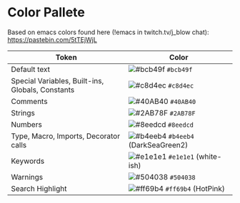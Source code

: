 # Color Pallete

Based on emacs colors found here (!emacs in twitch.tv/j_blow chat): https://pastebin.com/5tTEjWjL

| Token                                            | Color                                                                                     |
| ------------------------------------------------ | ----------------------------------------------------------------------------------------- |
| Default text                                     | ![#bcb49f](https://via.placeholder.com/15/bcb49f/000000?text=+) `#bcb49f`                 |
| Special Variables, Built-ins, Globals, Constants | ![#c8d4ec](https://via.placeholder.com/15/c8d4ec/000000?text=+) `#c8d4ec`                 |
| Comments                                         | ![#40AB40](https://via.placeholder.com/15/40AB40/000000?text=+) `#40AB40`                 |
| Strings                                          | ![#2AB78F](https://via.placeholder.com/15/2AB78F/000000?text=+) `#2AB78F`                 |
| Numbers                                          | ![#8eedcd](https://via.placeholder.com/15/8eedcd/000000?text=+) `#8eedcd`                 |
| Type, Macro, Imports, Decorator calls            | ![#b4eeb4](https://via.placeholder.com/15/b4eeb4/000000?text=+) `#b4eeb4` (DarkSeaGreen2) |
| Keywords                                         | ![#e1e1e1](https://via.placeholder.com/15/e1e1e1/000000?text=+) `#e1e1e1` (white-ish)     |
| Warnings                                         | ![#504038](https://via.placeholder.com/15/504038/000000?text=+) `#504038`                 |
| Search Highlight                                 | ![#ff69b4](https://via.placeholder.com/15/ff69b4/000000?text=+) `#ff69b4` (HotPink)       |
